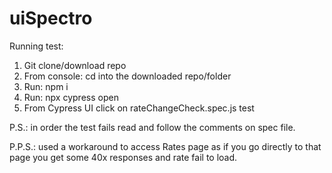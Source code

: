 # uiSpectro
Running test:
1. Git clone/download repo
2. From console: cd into the downloaded repo/folder
3. Run: npm i
4. Run: npx cypress open
5. From Cypress UI click on rateChangeCheck.spec.js test

P.S.: in order the test fails read and follow the comments on spec file.

P.P.S.: used a workaround to access Rates page as if you go directly to that
page you get some 40x responses and rate fail to load.
